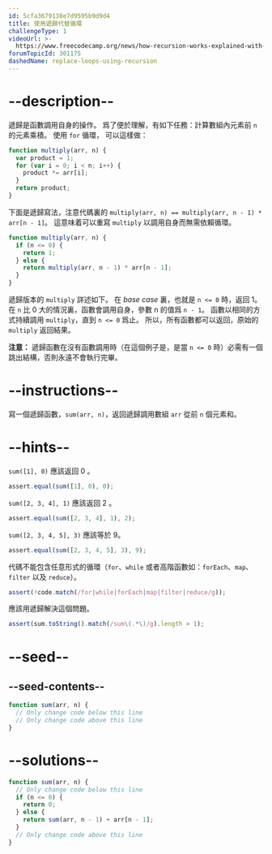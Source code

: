 ```yaml
---
id: 5cfa3679138e7d9595b9d9d4
title: 使用遞歸代替循環
challengeType: 1
videoUrl: >-
  https://www.freecodecamp.org/news/how-recursion-works-explained-with-flowcharts-and-a-video-de61f40cb7f9/
forumTopicId: 301175
dashedName: replace-loops-using-recursion
---
```


# --description--

遞歸是函數調用自身的操作。 爲了便於理解，有如下任務：計算數組內元素前 `n` 的元素乘積。 使用 `for` 循環， 可以這樣做：

```js
function multiply(arr, n) {
  var product = 1;
  for (var i = 0; i < n; i++) {
    product *= arr[i];
  }
  return product;
}
```

下面是遞歸寫法，注意代碼裏的 `multiply(arr, n) == multiply(arr, n - 1) * arr[n - 1]`。 這意味着可以重寫 `multiply` 以調用自身而無需依賴循環。

```js
function multiply(arr, n) {
  if (n <= 0) {
    return 1;
  } else {
    return multiply(arr, n - 1) * arr[n - 1];
  }
}
```

遞歸版本的 `multiply` 詳述如下。 在 <dfn>base case</dfn> 裏，也就是 `n <= 0` 時，返回 1。 在 `n` 比 0 大的情況裏，函數會調用自身，參數 n 的值爲 `n - 1`。 函數以相同的方式持續調用 `multiply`，直到 `n <= 0` 爲止。 所以，所有函數都可以返回，原始的 `multiply` 返回結果。

**注意：** 遞歸函數在沒有函數調用時（在這個例子是，是當 `n <= 0` 時）必需有一個跳出結構，否則永遠不會執行完畢。

# --instructions--

寫一個遞歸函數，`sum(arr, n)`，返回遞歸調用數組 `arr` 從前 `n` 個元素和。

# --hints--

`sum([1], 0)` 應該返回 0 。

```js
assert.equal(sum([1], 0), 0);
```

`sum([2, 3, 4], 1)` 應該返回 2 。

```js
assert.equal(sum([2, 3, 4], 1), 2);
```

`sum([2, 3, 4, 5], 3)` 應該等於 9。

```js
assert.equal(sum([2, 3, 4, 5], 3), 9);
```

代碼不能包含任意形式的循環（`for`、`while` 或者高階函數如：`forEach`、`map`、`filter` 以及 `reduce`）。

```js
assert(!code.match(/for|while|forEach|map|filter|reduce/g));
```

應該用遞歸解決這個問題。

```js
assert(sum.toString().match(/sum\(.*\)/g).length > 1);
```

# --seed--

## --seed-contents--

```js
function sum(arr, n) {
  // Only change code below this line
  // Only change code above this line
}
```

# --solutions--

```js
function sum(arr, n) {
  // Only change code below this line
  if (n <= 0) {
    return 0;
  } else {
    return sum(arr, n - 1) + arr[n - 1];
  }
  // Only change code above this line
}
```
